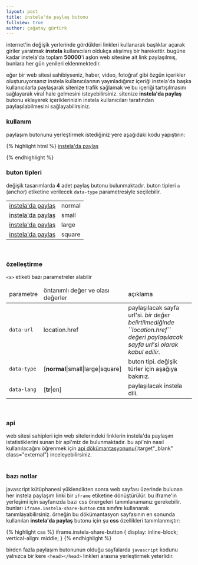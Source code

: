 ```yaml
---
layout: post
title: instela'da paylaş butonu
fullview: true
author: çağatay gürtürk
---
```


internet'in değişik yerlerinde gördükleri linkleri kullanarak başlıklar açarak giriler yaratmak **instela** kullanıcıları oldukça alışılmış bir harekettir. bugüne kadar instela'da toplam **50000**'i aşkın web sitesine ait link paylaşılmış, bunlara her gün yenileri eklenmektedir.

eğer bir web sitesi sahibiyseniz, haber, video, fotoğraf gibi özgün içerikler oluşturuyorsanız instela kullanıcılarının yayınladığınız içeriği instela'da başka kullanıcılarla paylaşarak sitenize trafik sağlamak ve bu içeriği tartışılmasını sağlayarak viral hale gelmesini isteyebilirsiniz. sitenize **instela'da paylaş** butonu ekleyerek içeriklerinizin instela kullanıcıları tarafından paylaşılabilmesini sağlayabilirsiniz.
  
### kullanım

paylaşım butonunu yerleştirmek istediğiniz yere aşağıdaki kodu yapıştırın:

{% highlight html %}
<a href="https://tr.instela.com" class="instela-share">instela'da paylaş</a>
<script>!function(d, s, id) {var js, ijs = d.getElementsByTagName(s)[0], p = /^http:/.test(d.location) ? 'http' : 'https';if (!d.getElementById(id)) {js = d.createElement(s);js.id = id;js.src = p + '://widgets.instela.com/instela.js';ijs.parentNode.insertBefore(js, ijs);}}(document, 'script', 'instela-sjs');</script>
{% endhighlight %}
<br>

### buton tipleri

değişik tasarımlarda **4** adet paylaş butonu bulunmaktadır. buton tipleri ``a`` (anchor) etiketine verilecek ``data-type`` parametresiyle seçilebilir.

<table class="table table-bordered table-striped">
<colgroup>
        <col class="col-xs-1">
        <col class="col-xs-2">
</colgroup>
<tr>
<td>
<a href="https://tr.instela.com" class="instela-share" data-type="normal">instela'da paylaş</a>
</td>
<td>normal</td>
</tr>
<tr>
<td>
<a href="https://tr.instela.com" class="instela-share" data-type="small">instela'da paylaş</a>
</td>
<td>small</td>
</tr>
<tr>
<td>
<a href="https://tr.instela.com" class="instela-share" data-type="large">instela'da paylaş</a>
</td>
<td>large</td>
</tr>
<tr>
<td>
<a href="https://tr.instela.com" class="instela-share" data-type="square">instela'da paylaş</a>
</td>
<td>square</td>
</tr>
</table><br>

### özelleştirme

``<a>`` etiketi bazı parametreler alabilir

<div class="table-responsive">
<table class="table table-bordered table-striped">
<colgroup>
        <col class="col-xs-2">
        <col class="col-xs-2">
        <col class="col-xs-8">
</colgroup>
<thead>
<tr>
<td>parametre</td><td>öntanımlı değer ve olası değerler</td><td>açıklama</td>
</tr>
</thead>
<tbody>
<tr>
<td><code>data-url</code></td>
<td>location.href</td>
<td>paylaşılacak sayfa url'si. <i>bir değer belirtilmediğinde  ``location.href`` değeri paylaşılacak sayfa url'si olarak kabul edilir.</i></td>
</tr>
<tr>
<td><code>data-type</code></td>
<td>[<b>normal</b>|small|large|square]</td>
<td>buton tipi. değişik türler için aşağıya bakınız.</i></td>
</tr>
<tr>
<td><code>data-lang</code></td>
<td>[<b>tr</b>|en]</td>
<td>paylaşılacak instela dili.</i></td>
</tr>
</tbody>
</table>
</div><br>

### api

web sitesi sahipleri için web sitelerindeki linklerin instela'da paylaşım istatistiklerini sunan bir api'miz de bulunmaktadır. bu api'nin nasıl kullanılacağını öğrenmek için [api dökümantasyonunu](http://docs.instela.apiary.io/#reference/links){:target"_blank" class="external"} inceleyebilirsiniz.
<br>
<br>

### bazı notlar

javascript kütüphanesi yüklendikten sonra web sayfası üzerinde bulunan her instela paylaşım linki bir ``iframe`` etiketine dönüştürülür. bu iframe'in yerleşimi için sayfanızda bazı css önergeleri tanımlanamanız gerekebilir. bunları ``iframe.instela-share-button`` css sınıfını kullanarak tanımlayabilirsiniz. örneğin bu dökümantasyon sayfasının en sonunda kullanılan **instela'da paylaş** butonu için şu **css** özellikleri tanımlanmıştır:

{% highlight css %}
iframe.instela-share-button {
    display: inline-block;
    vertical-align: middle;
}
{% endhighlight %}

birden fazla paylaşım butonunun olduğu sayfalarda ``javascript`` kodunu yalnızca bir kere ``<head></head>`` linkleri arasına yerleştirmek yeterlidir.

